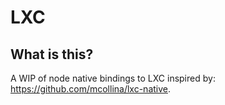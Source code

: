 # LXC

## What is this?

A WIP of node native bindings to LXC inspired by: https://github.com/mcollina/lxc-native.
